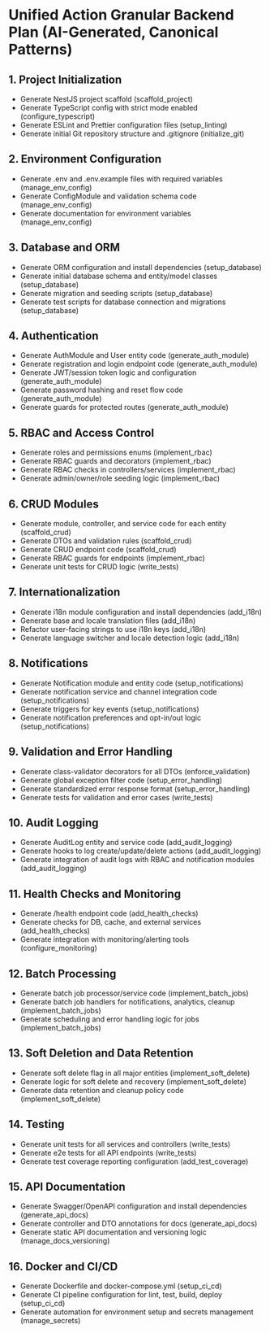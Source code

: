 # Unified Action Granular Backend Plan (AI-Generated, Canonical Patterns)

## 1. Project Initialization
- Generate NestJS project scaffold (scaffold_project)
- Generate TypeScript config with strict mode enabled (configure_typescript)
- Generate ESLint and Prettier configuration files (setup_linting)
- Generate initial Git repository structure and .gitignore (initialize_git)

## 2. Environment Configuration
- Generate .env and .env.example files with required variables (manage_env_config)
- Generate ConfigModule and validation schema code (manage_env_config)
- Generate documentation for environment variables (manage_env_config)

## 3. Database and ORM
- Generate ORM configuration and install dependencies (setup_database)
- Generate initial database schema and entity/model classes (setup_database)
- Generate migration and seeding scripts (setup_database)
- Generate test scripts for database connection and migrations (setup_database)

## 4. Authentication
- Generate AuthModule and User entity code (generate_auth_module)
- Generate registration and login endpoint code (generate_auth_module)
- Generate JWT/session token logic and configuration (generate_auth_module)
- Generate password hashing and reset flow code (generate_auth_module)
- Generate guards for protected routes (generate_auth_module)

## 5. RBAC and Access Control
- Generate roles and permissions enums (implement_rbac)
- Generate RBAC guards and decorators (implement_rbac)
- Generate RBAC checks in controllers/services (implement_rbac)
- Generate admin/owner/role seeding logic (implement_rbac)

## 6. CRUD Modules
- Generate module, controller, and service code for each entity (scaffold_crud)
- Generate DTOs and validation rules (scaffold_crud)
- Generate CRUD endpoint code (scaffold_crud)
- Generate RBAC guards for endpoints (implement_rbac)
- Generate unit tests for CRUD logic (write_tests)

## 7. Internationalization
- Generate i18n module configuration and install dependencies (add_i18n)
- Generate base and locale translation files (add_i18n)
- Refactor user-facing strings to use i18n keys (add_i18n)
- Generate language switcher and locale detection logic (add_i18n)

## 8. Notifications
- Generate Notification module and entity code (setup_notifications)
- Generate notification service and channel integration code (setup_notifications)
- Generate triggers for key events (setup_notifications)
- Generate notification preferences and opt-in/out logic (setup_notifications)

## 9. Validation and Error Handling
- Generate class-validator decorators for all DTOs (enforce_validation)
- Generate global exception filter code (setup_error_handling)
- Generate standardized error response format (setup_error_handling)
- Generate tests for validation and error cases (write_tests)

## 10. Audit Logging
- Generate AuditLog entity and service code (add_audit_logging)
- Generate hooks to log create/update/delete actions (add_audit_logging)
- Generate integration of audit logs with RBAC and notification modules (add_audit_logging)

## 11. Health Checks and Monitoring
- Generate /health endpoint code (add_health_checks)
- Generate checks for DB, cache, and external services (add_health_checks)
- Generate integration with monitoring/alerting tools (configure_monitoring)

## 12. Batch Processing
- Generate batch job processor/service code (implement_batch_jobs)
- Generate batch job handlers for notifications, analytics, cleanup (implement_batch_jobs)
- Generate scheduling and error handling logic for jobs (implement_batch_jobs)

## 13. Soft Deletion and Data Retention
- Generate soft delete flag in all major entities (implement_soft_delete)
- Generate logic for soft delete and recovery (implement_soft_delete)
- Generate data retention and cleanup policy code (implement_soft_delete)

## 14. Testing
- Generate unit tests for all services and controllers (write_tests)
- Generate e2e tests for all API endpoints (write_tests)
- Generate test coverage reporting configuration (add_test_coverage)

## 15. API Documentation
- Generate Swagger/OpenAPI configuration and install dependencies (generate_api_docs)
- Generate controller and DTO annotations for docs (generate_api_docs)
- Generate static API documentation and versioning logic (manage_docs_versioning)

## 16. Docker and CI/CD
- Generate Dockerfile and docker-compose.yml (setup_ci_cd)
- Generate CI pipeline configuration for lint, test, build, deploy (setup_ci_cd)
- Generate automation for environment setup and secrets management (manage_secrets) 